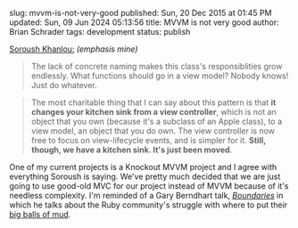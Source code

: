 slug: mvvm-is-not-very-good
published: Sun, 20 Dec 2015 at 01:45 PM
updated: Sun, 09 Jun 2024 05:13:56 
title: MVVM is not very good
author: Brian Schrader
tags: development
status: publish

[Soroush Khanlou:][1] *(emphasis mine)*

> The lack of concrete naming makes this class's responsiblities grow endlessly. What functions should go in a view model? Nobody knows! Just do whatever.

> The most charitable thing that I can say about this pattern is that **it changes your kitchen sink from a view controller**, which is not an object that you own (because it's a subclass of an Apple class), to a view model, an object that you do own. The view controller is now free to focus on view-lifecycle events, and is simpler for it. **Still, though, we have a kitchen sink. It's just been moved**.

[1]: http://khanlou.com/2015/12/mvvm-is-not-very-good/

One of my current projects is a Knockout MVVM project and I agree with everything Soroush is saying. We've pretty much decided that we are just going to use good-old MVC for our project instead of MVVM because of it's needless complexity. I'm reminded of a Gary Berndhart talk, [*Boundaries*][2] in which he talks about the Ruby community's struggle with where to put their [big balls of mud][3].

[2]: https://www.youtube.com/watch?v=yTkzNHF6rMs
[3]: https://en.wikipedia.org/wiki/Big_ball_of_mud
